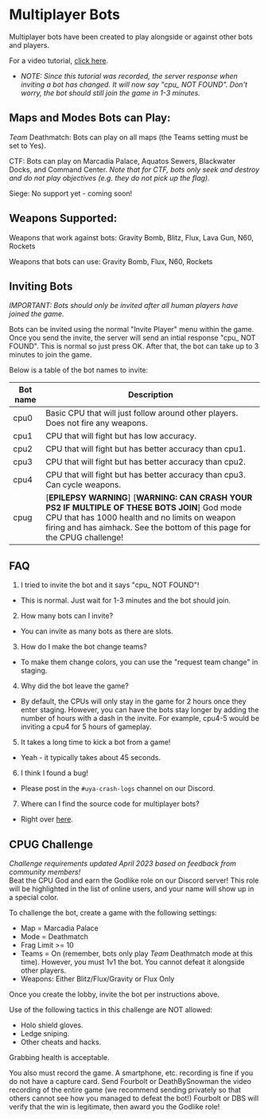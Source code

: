 # Multiplayer Bots

Multiplayer bots have been created to play alongside or against other bots and players.

For a video tutorial, [click here](https://www.youtube.com/watch?v=kq6FEfRyoZg).  
- *NOTE: Since this tutorial was recorded, the server response when inviting a bot has changed. It will now say "cpu_ NOT FOUND". Don't worry, the bot should still join the game in 1-3 minutes.*


## Maps and Modes Bots can Play:
_Team_ Deathmatch: Bots can play on all maps (the Teams setting must be set to Yes).

CTF: Bots can play on Marcadia Palace, Aquatos Sewers, Blackwater Docks, and Command Center. _Note that for CTF, bots only seek and destroy and do not play objectives (e.g. they do not pick up the flag)._

Siege: No support yet - coming soon!


## Weapons Supported:
Weapons that work against bots: Gravity Bomb, Blitz, Flux, Lava Gun, N60, Rockets

Weapons that bots can use: Gravity Bomb, Flux, N60, Rockets


## Inviting Bots
_IMPORTANT: Bots should only be invited after all human players have joined the game._

Bots can be invited using the normal "Invite Player" menu within the game. Once you send the invite, the server will send an intial response "cpu_ NOT FOUND". This is normal so just press OK. After that, the bot can take up to 3 minutes to join the game.  

Below is a table of the bot names to invite:

| Bot name  | Description |
| ------------- | ------------- |
| cpu0  | Basic CPU that will just follow around other players. Does not fire any weapons.  |
| cpu1  | CPU that will fight but has low accuracy. |
| cpu2  | CPU that will fight but has better accuracy than cpu1. |
| cpu3  | CPU that will fight but has better accuracy than cpu2. |
| cpu4  | CPU that will fight but has better accuracy than cpu3. Can cycle weapons. |
| cpug  | [**EPILEPSY WARNING**] [**WARNING: CAN CRASH YOUR PS2 IF MULTIPLE OF THESE BOTS JOIN**] God mode CPU that has 1000 health and no limits on weapon firing and has aimhack. See the bottom of this page for the CPUG challenge! |


## FAQ
1. I tried to invite the bot and it says "cpu_ NOT FOUND"!
- This is normal. Just wait for 1-3 minutes and the bot should join.

2. How many bots can I invite?
- You can invite as many bots as there are slots.

3. How do I make the bot change teams?
- To make them change colors, you can use the "request team change" in staging.

4. Why did the bot leave the game?
- By default, the CPUs will only stay in the game for 2 hours once they enter staging. However, you can have the bots stay longer by adding the number of hours with a dash in the invite. For example, cpu4-5 would be inviting a cpu4 for 5 hours of gameplay.

5. It takes a long time to kick a bot from a game!
- Yeah - it typically takes about 45 seconds.

6. I think I found a bug!
- Please post in the `#uya-crash-logs` channel on our Discord.

7. Where can I find the source code for multiplayer bots?
- Right over [here](https://github.com/Horizon-Private-Server/horizon-uya-bot).


## CPUG Challenge
_Challenge requirements updated April 2023 based on feedback from community members!_  
Beat the CPU God and earn the Godlike role on our Discord server! This role will be highlighted in the list of online users, and your name will show up in a special color.

To challenge the bot, create a game with the following settings:
- Map = Marcadia Palace
- Mode = Deathmatch
- Frag Limit >= 10
- Teams = On (remember, bots only play _Team_ Deathmatch mode at this time). However, you must 1v1 the bot. You cannot defeat it alongside other players.
- Weapons: Either Blitz/Flux/Gravity or Flux Only

Once you create the lobby, invite the bot per instructions above.

Use of the following tactics in this challenge are NOT allowed:  
- Holo shield gloves.  
- Ledge sniping.  
- Other cheats and hacks.

Grabbing health is acceptable.

You also must record the game. A smartphone, etc. recording is fine if you do not have a capture card. Send Fourbolt or DeathBySnowman the video recording of the entire game (we recommend sending privately so that others cannot see how you managed to defeat the bot!) Fourbolt or DBS will verify that the win is legitimate, then award you the Godlike role!
